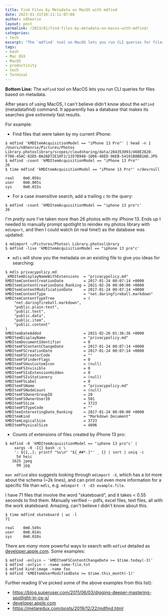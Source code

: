 ```yaml
---
title: Find Files by Metadata on MacOS with mdfind
date: 2023-01-31T10:11:11-07:00
author: n8henrie
layout: post
permalink: /2023/01/find-files-by-metadata-on-macos-with-mdfind/
categories:
- tech
excerpt: "The `mdfind` tool on MacOS lets you run CLI queries for files based on metadata."
tags:
- bash
- Mac OSX
- MacOS
- productivity
- tech
- Terminal
---
```

**Bottom Line:** The `mdfind` tool on MacOS lets you run CLI queries for
files based on metadata.
<!--more-->

After years of using MacOS, I can't believe didn't know about the `mdfind`
(metadatafind) command. It apparently has a database that makes its searches
give *extremely* fast results.

For example:

- Find files that were taken by my current iPhone:

```console
$ mdfind 'kMDItemAcquisitionModel == "iPhone 13 Pro"' | head -n 1
/Users/n8henrie/Pictures/Photos Library.photoslibrary/scopes/cloudsharing/data/284353093/468E2820-F706-45AC-82D5-BA26D72E10F2/1357B948-1D66-48ED-96EB-54101B8BB1AD.JPG
$ mdfind -count 'kMDItemAcquisitionModel == "iPhone 13 Pro"'
26
$ time mdfind 'kMDItemAcquisitionModel == "iPhone 13 Pro"' >/dev/null

real    0m0.056s
user    0m0.005s
sys     0m0.015s
```

- For a case insensitive search, add a trailing `c` to the query:

```console
$ mdfind -count 'kMDItemAcquisitionModel == "iphone 13 pro"c'
26
```

I'm *pretty* sure I've taken more than 26 photos with my iPhone 13. Ends up I
needed to manually prompt spotlight to reindex my photos library with
`mdimport`, and then I could watch (in real time!) as the database was updated:

```console
$ mdimport ~/Pictures/Photos\ Library.photoslibrary
$ mdfind -live 'kMDItemAcquisitionModel == "iphone 13 pro"c'
```

- `mdls` will show you the metadata on an existing file to give you ideas for
  searching:

```console
$ mdls privacypolicy.md
_kMDItemDisplayNameWithExtensions  = "privacypolicy.md"
kMDItemContentCreationDate         = 2017-01-24 00:07:14 +0000
kMDItemContentCreationDate_Ranking = 2021-02-26 00:00:00 +0000
kMDItemContentModificationDate     = 2017-01-24 00:07:14 +0000
kMDItemContentType                 = "net.daringfireball.markdown"
kMDItemContentTypeTree             = (
    "net.daringfireball.markdown",
    "public.plain-text",
    "public.text",
    "public.data",
    "public.item",
    "public.content"
)
kMDItemDateAdded                   = 2021-02-26 01:36:36 +0000
kMDItemDisplayName                 = "privacypolicy.md"
kMDItemDocumentIdentifier          = 0
kMDItemFSContentChangeDate         = 2017-01-24 00:07:14 +0000
kMDItemFSCreationDate              = 2017-01-24 00:07:14 +0000
kMDItemFSCreatorCode               = ""
kMDItemFSFinderFlags               = 0
kMDItemFSHasCustomIcon             = (null)
kMDItemFSInvisible                 = 0
kMDItemFSIsExtensionHidden         = 0
kMDItemFSIsStationery              = (null)
kMDItemFSLabel                     = 0
kMDItemFSName                      = "privacypolicy.md"
kMDItemFSNodeCount                 = (null)
kMDItemFSOwnerGroupID              = 20
kMDItemFSOwnerUserID               = 501
kMDItemFSSize                      = 3723
kMDItemFSTypeCode                  = ""
kMDItemInterestingDate_Ranking     = 2017-01-24 00:00:00 +0000
kMDItemKind                        = "Markdown Document"
kMDItemLogicalSize                 = 3723
kMDItemPhysicalSize                = 4096
```

- Counts of extensions of files created by iPhone 13 pro:
```console
$ mdfind -0 'kMDItemAcquisitionModel == "iphone 13 pro"c' |
    xargs -0 -I{} bash -c \
    ': ${1,,}; printf "%s\n" "${_##*.}"' _ {} | sort | uniq -c
     54 heic
   1625 jpeg
     99 jpg
```

`man mdfind` also suggests looking through `mdimport -X`, which has a *lot*
more about the schema (~2k lines), and can print out even more information
for a specific file than `mdls`, e.g. `mdimport -t -d3 example.file`.

I have 71 files that involve the word "skateboard", and it takes < 0.55 seconds
to find them. Manually verified -- pdfs, excel files, text files, all with the
work skateboard. Amazing, can't believe I didn't know about this.

```console
$ time mdfind skateboard | wc -l
71

real    0m0.549s
user    0m0.014s
sys     0m0.010s
```

There are *many* more powerful ways to search with `mdfind` detailed as
[developer.apple.com][0]. Some examples:

```
$ mdfind -onlyin ~ 'kMDItemFSContentChangeDate >= $time.today(-3)'
$ mdfind -onlyin ~ -name some-file.txt
$ mdfind kind:image -name foo
$ mdfind 'kMDItemUserModifiedDate >= $time.this_month(-1)'
```

Further reading (I've picked some of the above examples from this list):

- <https://blog.superuser.com/2011/06/03/digging-deeper-mastering-spotlight-in-os-x/>
- [developer.apple.com][0]
- <https://metaredux.com/posts/2019/12/22/mdfind.html>

[0]: https://web.archive.org/web/20221223175248/https://developer.apple.com/library/archive/documentation/Carbon/Conceptual/SpotlightQuery/Concepts/QueryFormat.html
